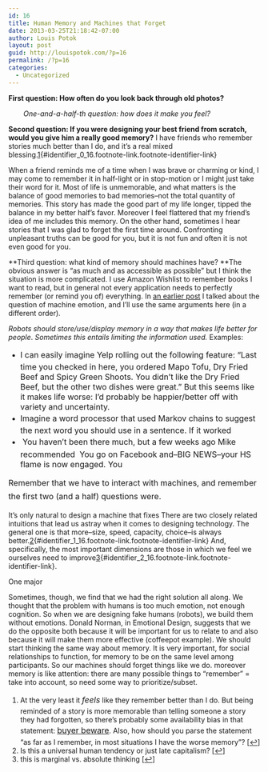 ```yaml
---
id: 16
title: Human Memory and Machines that Forget
date: 2013-03-25T21:18:42-07:00
author: Louis Potok
layout: post
guid: http://louispotok.com/?p=16
permalink: /?p=16
categories:
  - Uncategorized
---
```

**First question: How often do you look back through old photos?**

<p style="padding-left: 30px;">
  <em>One-and-a-half-th question: how does it make you feel?</em>
</p>

**Second question: If you were designing your best friend from scratch, would you give him a really good memory?** I have friends who remember stories much better than I do, and it&#8217;s a real mixed blessing.[1](#footnote_0_16 "At the very least it&nbsp;feels like they remember better than I do. But being reminded of a story is more memorable than telling someone a story they had forgotten, so there&rsquo;s probably some availability bias in that statement:&nbsp;buyer beware. Also, how should you parse the statement &ldquo;as far as I remember, in most situations I have the worse memory&rdquo;?"){#identifier_0_16.footnote-link.footnote-identifier-link}

When a friend reminds me of a time when I was brave or charming or kind, I may come to remember it in half-light or in stop-motion or I might just take their word for it. Most of life is unmemorable, and what matters is the balance of good memories to bad memories&#8211;not the total quantity of memories. This story has made the good part of my life longer, tipped the balance in my better half&#8217;s favor. Moreover I feel flattered that my friend&#8217;s idea of me includes this memory. On the other hand, sometimes I hear stories that I was glad to forget the first time around. Confronting unpleasant truths can be good for you, but it is not fun and often it is not even good for you.

**Third question: what kind of memory should machines have? **The obvious answer is &#8220;as much and as accessible as possible&#8221; but I think the situation is more complicated. I use Amazon Wishlist to remember books I want to read, but in general not every application needs to perfectly remember (or remind you of) everything. In [an earlier post](http://louispotok.com/should-robots-have-emotions/) I talked about the question of machine emotion, and I&#8217;ll use the same arguments here (in a different order).

_Robots should store/use/display memory in a way that makes life better for people_. _Sometimes this entails limiting the information used._ Examples:

  * <span style="line-height: 1.714285714; font-size: 1rem;" data-mce-mark="1">I can easily imagine Yelp rolling out the following feature: &#8220;Last time you checked in here, you ordered Mapo Tofu, Dry Fried Beef and Spicy Green Shoots. You didn&#8217;t like the Dry Fried Beef, but the other two dishes were great.&#8221; But this seems like it makes life worse: I&#8217;d probably be happier/better off with variety and uncertainty.</span>
  * <span style="line-height: 1.714285714; font-size: 1rem;">Imagine a word processor that used Markov chains to suggest the next word you should use in a sentence. If it worked </span>
  * <span style="line-height: 1.714285714; font-size: 1rem;"> You haven&#8217;t been there much, but a few weeks ago Mike recommended  You go on Facebook and&#8211;BIG NEWS&#8211;your HS flame is now engaged. You</span>

<span style="line-height: 1.714285714; font-size: 1rem;" data-mce-mark="1">Remember that we have to interact with machines, and remember the first two (and a half) questions were.</span>

It&#8217;s only natural to design a machine that fixes There are two closely related intuitions that lead us astray when it comes to designing technology. The general one is that more&#8211;size, speed, capacity, choice&#8211;is always better.[2](#footnote_1_16 "Is this a universal human tendency or just late capitalism?"){#identifier_1_16.footnote-link.footnote-identifier-link} And, specifically, the most important dimensions are those in which we feel we ourselves need to improve[3](#footnote_2_16 "this is marginal vs. absolute thinking"){#identifier_2_16.footnote-link.footnote-identifier-link}.

One major

Sometimes, though, we find that we had the right solution all along. We thought that the problem with humans is too much emotion, not enough cognition. So when we are designing fake humans (robots), we build them without emotions. Donald Norman, in Emotional Design, suggests that we do the opposite both because it will be important for us to relate to and also because it will make them more effective (coffeepot example). We should start thinking the same way about memory. It is very important, for social relationships to function, for memory to be on the same level among participants. So our machines should forget things like we do. moreover memory is like attention: there are many possible things to &#8220;remember&#8221; = take into account, so need some way to prioritize/subset.

<ol class="footnotes">
  <li id="footnote_0_16" class="footnote">
    At the very least it <em style="line-height: 1.714285714; font-size: 1rem;">feels</em> like they remember better than I do. But being reminded of a story is more memorable than telling someone a story they had forgotten, so there&#8217;s probably some availability bias in that statement: <a style="line-height: 1.714285714; font-size: 1rem;" href="http://en.wikipedia.org/wiki/Availability_heuristic">buyer beware</a>. Also, how should you parse the statement &#8220;as far as I remember, in most situations I have the worse memory&#8221;? [<a href="#identifier_0_16" class="footnote-link footnote-back-link">&#8617;</a>]
  </li>
  <li id="footnote_1_16" class="footnote">
    Is this a universal human tendency or just late capitalism? [<a href="#identifier_1_16" class="footnote-link footnote-back-link">&#8617;</a>]
  </li>
  <li id="footnote_2_16" class="footnote">
    this is marginal vs. absolute thinking [<a href="#identifier_2_16" class="footnote-link footnote-back-link">&#8617;</a>]
  </li>
</ol>